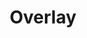 ---
title: Overlay
sidebar_position: 17
slug: /developers/building-an-extension/user-interface-library/overlay
toc_min_heading_level: 2
toc_max_heading_level: 5
---